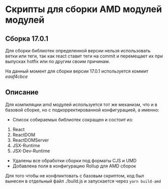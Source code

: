 # Скрипты для сборки AMD модулей модулей 

## Сборка 17.0.1

Для сборки библиотек определенной версии нельзя использовать 
ветки или теги, так как react ставит теги на commit и перемещает их
при выпусках hotfix или по другим своим причинам.

На данный момент для сборки версии 17.0.1 используется коммит _eaaf4cbce_

## Описание

Для компиляции amd модулей используется тот же механизм, что и в базовой сборке, 
но с подкорректированной конфигурацией, а именно:
- Список собираемых библиотек сокращен и состоит из:
1) React
2) ReactDOM
3) ReactDOMServer
4) JSX-Runtime
5) JSX-Dev-Runtime
- Удалены все обработки сборки под форматы CJS и UMD
- Добавлена поля в конфигурацию Rollup для AMD сборок

Для того чтобы не конфликтовать с базовым скриптом, код был
вынесен в отдельный файл ./build.js и запускается через `yarn build-amd`
